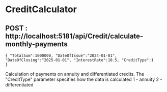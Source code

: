 # CreditCalculator

## POST : http://localhost:5181/api/Credit/calculate-monthly-payments
<code>{
    "TotalSum":1000000,
    "DateOfIssue":"2024-01-01",
    "DateOfClosing":"2025-01-01",
    "InterestRate":10.5,
    "CreditType":1
}</code>

Calculation of payments on annuity and differentiated credits. The "CreditType" parameter specifies how the data is calculated
1 - annuity
2 - differentiated
